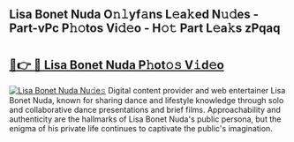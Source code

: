 ## Lisa Bonet Nuda O𝚗𝚕yf𝚊ns L𝚎a𝚔ed N𝚞𝚍es - Part-vPc P𝚑𝚘tos Vi𝚍𝚎o - H𝚘𝚝 Part L𝚎a𝚔s zPqaq

# <h2><a href="http://kf485y.oniu.top/?m=Lisa+Bonet+Nuda">🔗👉 🔴 Lisa Bonet Nuda P𝚑ot𝚘𝚜 V𝚒d𝚎o</a></h2>

[![Lisa Bonet Nuda Nu𝚍e𝚜](https://i.imgur.com/0qMVB7G.gif)](http://kf485y.oniu.top/?m=Lisa+Bonet+Nuda)
Digital content provider and web entertainer Lisa Bonet Nuda, known for sharing dance and lifestyle knowledge through solo and collaborative dance presentations and brief films. Approachability and authenticity are the hallmarks of Lisa Bonet Nuda's public persona, but the enigma of his private life continues to captivate the public's imagination.  
